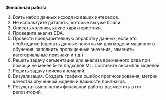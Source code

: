 **Финальная работа**

1. Взять набор данных исходя из ваших интересов.
2. Не используйте датасеты, которые вы уже брали.
3. Описать колонки, какие характеристики.
4. Проведите анализ EDA.
5. Провести предварительную обработку данных, если это необходимо
(сделать данные понятными для модели машинного обучения:
заполнить пропущенные значения, заменить категориальные признаки
и т.д.)
6. Решить задачу сегментации или анализа временного ряда при помощи
не менее 5-ти подходов ML. Составьте ансамбль моделей.
7. Решить задачу поиска аномалий.
8. Визуализация. Создать графики ошибок прогнозирования, метрик
качества обученной модели и важности признаков.
9. Результат выполнения финальной работы разместить в гит
репозиторий.
